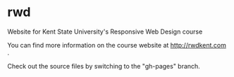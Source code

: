 # rwd
Website for Kent State University's Responsive Web Design course

You can find more information on the course website at http://rwdkent.com .

Check out the source files by switching to the "gh-pages" branch.
